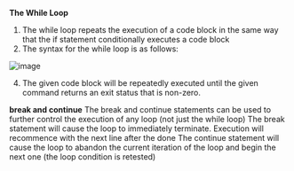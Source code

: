 **The While Loop**

1. The while loop repeats the execution of a code block in the same way that the if statement conditionally executes a code block
2. The syntax for the while loop is as follows:

![image](https://github.com/amiyaranjansahoo/ShellScripting/assets/24844782/da2aac0e-50a2-44a7-a659-3ebd809df6bb)

4. The given code block will be repeatedly executed until the given command returns an exit status that is non-zero.

**break and continue**                                                                                                                                            The break and continue statements can be used to further control the execution of any loop (not just the while loop)
The break statement will cause the loop to immediately terminate.  Execution will recommence with the next line after the done
The continue statement will cause the loop to abandon the current iteration of the loop and begin the next one (the loop condition is retested)
